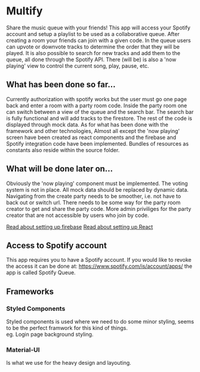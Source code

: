 # Multify
Share the music queue with your friends! This app will access your Spotify account and setup a playlist to be used as a collaborative queue.
After creating a room your friends can join with a given code. In the queue users can upvote or downvote tracks to determine the order that
they will be played. It is also possible to search for new tracks and add them to the queue, all done through the Spotify API. There (will be) is 
also a 'now playing' view to control the current song, play, pause, etc.

## What has been done so far...
Currently authorization with spotify works but the user must go one page back and enter a room with a party room code.
Inside the party room one can switch between a view of the queue and the search bar. The search bar is fully functional and will add
tracks to the firestore. The rest of the code is displayed through mock data. As for what has been done with the framework and other technologies,
Almost all except the 'now playing' screen have been created as react components and the firebase and Spotify integration code have been implemented. Bundles of resources as constants also reside within the source folder.

## What will be done later on...
Obviously the 'now playing' component must be implemented. The voting system is not in place. All mock data should be replaced by dynamic data.
Navigating from the create party needs to be smoother, i.e. not have to back out or switch url. There needs to be some way for the party room creator
to get and share the party code. More admin priviliges for the party creator that are not accessible by users who join by code.

[Read about setting up firebase](./functions/README.md)
[Read about setting up React](./REACT_README.md)

## Access to Spotify account
This app requires you to have a Spotify account. If you would like to revoke the access it can be done at: https://www.spotify.com/is/account/apps/ the app is called Spotify Queue.

## Frameworks

### Styled Components
Styled components is used where we need to do some minor styling, seems to be the perfect framwork for this kind of things.  
eg. Login page background styling.

### Material-UI
Is what we use for the heavy design and layouting.
